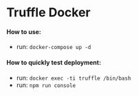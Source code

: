 # Truffle Docker

#### How to use:
  - run: `docker-compose up -d`

#### How to quickly test deployment:
  - run: `docker exec -ti truffle /bin/bash`
  - run: `npm run console`
